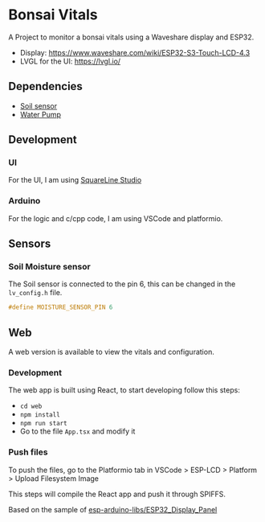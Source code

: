 # Bonsai Vitals

A Project to monitor a bonsai vitals using a Waveshare display and ESP32.

* Display: https://www.waveshare.com/wiki/ESP32-S3-Touch-LCD-4.3
* LVGL for the UI: https://lvgl.io/

## Dependencies

* [Soil sensor](https://www.amazon.com/gp/product/B093V62VXD/ref=ppx_yo_dt_b_search_asin_title?ie=UTF8&psc=1)
* [Water Pump](https://www.amazon.com/gp/product/B093V62VXD/ref=ppx_yo_dt_b_search_asin_title?ie=UTF8&psc=1)

## Development

### UI
For the UI, I am using [SquareLine Studio](https://squareline.io/)

### Arduino
For the logic and c/cpp code, I am using VSCode and platformio.

## Sensors

### Soil Moisture sensor

The Soil sensor is connected to the pin 6, this can be changed in the `lv_config.h` file.

```h
#define MOISTURE_SENSOR_PIN 6
```

## Web

A web version is available to view the vitals and configuration.

### Development

The web app is built using React, to start developing follow this steps:
* `cd web`
* `npm install`
* `npm run start`
* Go to the file `App.tsx` and modify it

### Push files

To push the files, go to the Platformio tab in VSCode > ESP-LCD > Platform > Upload Filesystem Image

This steps will compile the React app and push it through SPIFFS.

Based on the sample of [esp-arduino-libs/ESP32_Display_Panel](https://github.com/esp-arduino-libs/ESP32_Display_Panel)